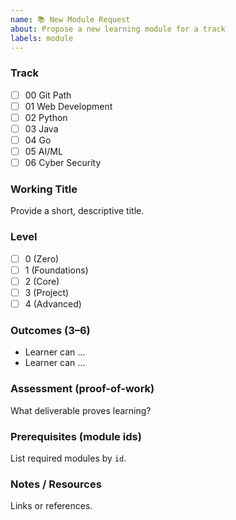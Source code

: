 ```yaml
---
name: 📚 New Module Request
about: Propose a new learning module for a track
labels: module
---
```


### Track
- [ ] 00 Git Path
- [ ] 01 Web Development
- [ ] 02 Python
- [ ] 03 Java
- [ ] 04 Go
- [ ] 05 AI/ML
- [ ] 06 Cyber Security

### Working Title
Provide a short, descriptive title.

### Level
- [ ] 0 (Zero)
- [ ] 1 (Foundations)
- [ ] 2 (Core)
- [ ] 3 (Project)
- [ ] 4 (Advanced)

### Outcomes (3–6)
- Learner can …
- Learner can …

### Assessment (proof-of-work)
What deliverable proves learning?

### Prerequisites (module ids)
List required modules by `id`.

### Notes / Resources
Links or references.